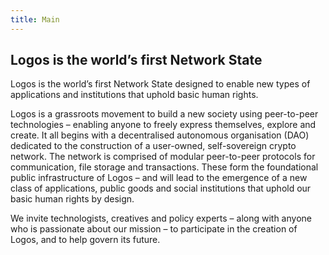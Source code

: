 ```yaml
---
title: Main
---
```

## Logos is the world’s first Network State

Logos is the world’s first Network State designed to enable new types of applications and institutions that uphold basic human rights.


Logos is a grassroots movement to build a new society using peer-to-peer technologies – enabling anyone to freely express themselves, explore and create.
It all begins with a decentralised autonomous organisation (DAO) dedicated to the construction of a user-owned, self-sovereign crypto network. The network is comprised of modular peer-to-peer protocols for communication, file storage and transactions. These form the foundational public infrastructure of Logos – and will lead to the emergence of a new class of applications, public goods and social institutions that uphold our basic human rights by design.

We invite technologists, creatives and policy experts – along with anyone who is passionate about our mission – to participate in the creation of Logos, and to help govern its future.


